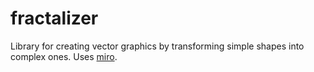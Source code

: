 # fractalizer
Library for creating vector graphics by transforming simple shapes into complex ones.
Uses <a href="https://github.com/skac112/miro">miro</a>.

